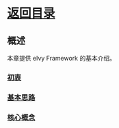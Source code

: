 # [返回目录](../README.html)

## 概述  

本章提供 eIvy Framework 的基本介绍。  

### [初衷](Sec01.html)

### [基本思路](Sec02.html)

### [核心概念](Sec03.html)  

